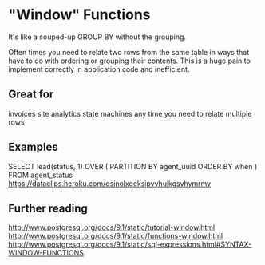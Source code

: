 # "Window" Functions

It's like a souped-up GROUP BY without the grouping.

Often times you need to relate two rows from the same table in ways
that have to do with ordering or grouping their contents. This is a
huge pain to implement correctly in application code and inefficient.

## Great for

invoices
site analytics
state machines
any time you need to relate multiple rows

## Examples

SELECT lead(status, 1) OVER ( PARTITION BY agent_uuid ORDER BY when ) FROM agent_status
https://dataclips.heroku.com/dsjnolxgeksipvyhujkgsyhymrmv

## Further reading

http://www.postgresql.org/docs/9.1/static/tutorial-window.html
http://www.postgresql.org/docs/9.1/static/functions-window.html
http://www.postgresql.org/docs/9.1/static/sql-expressions.html#SYNTAX-WINDOW-FUNCTIONS
